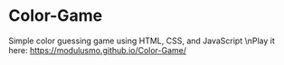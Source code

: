 # Color-Game
Simple color guessing game using HTML, CSS, and JavaScript
\nPlay it here:
https://modulusmo.github.io/Color-Game/
